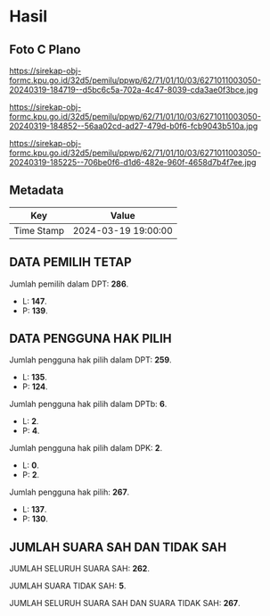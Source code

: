 # Hasil

## Foto C Plano

https://sirekap-obj-formc.kpu.go.id/32d5/pemilu/ppwp/62/71/01/10/03/6271011003050-20240319-184719--d5bc6c5a-702a-4c47-8039-cda3ae0f3bce.jpg

https://sirekap-obj-formc.kpu.go.id/32d5/pemilu/ppwp/62/71/01/10/03/6271011003050-20240319-184852--56aa02cd-ad27-479d-b0f6-fcb9043b510a.jpg

https://sirekap-obj-formc.kpu.go.id/32d5/pemilu/ppwp/62/71/01/10/03/6271011003050-20240319-185225--706be0f6-d1d6-482e-960f-4658d7b4f7ee.jpg


## Metadata

| Key        | Value               |
| ---------- | ------------------- |
| Time Stamp | 2024-03-19 19:00:00 |


## DATA PEMILIH TETAP

Jumlah pemilih dalam DPT: **286**.
 * L: **147**.
 * P: **139**.

## DATA PENGGUNA HAK PILIH

Jumlah pengguna hak pilih dalam DPT: **259**.
 * L: **135**.
 * P: **124**.

Jumlah pengguna hak pilih dalam DPTb: **6**.
 * L: **2**.
 * P: **4**.

Jumlah pengguna hak pilih dalam DPK: **2**.
 * L: **0**.
 * P: **2**.

Jumlah pengguna hak pilih: **267**.
 * L: **137**.
 * P: **130**.

## JUMLAH SUARA SAH DAN TIDAK SAH

JUMLAH SELURUH SUARA SAH: **262**.

JUMLAH SUARA TIDAK SAH: **5**.

JUMLAH SELURUH SUARA SAH DAN SUARA TIDAK SAH: **267**.


